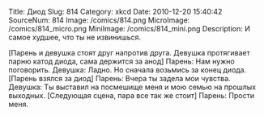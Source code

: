 Title: Диод 
Slug: 814 
Category: xkcd 
Date: 2010-12-20 15:40:42 
SourceNum: 814 
Image: /comics/814.png 
MicroImage: /comics/814_micro.png 
MiniImage: /comics/814_mini.png 
Description: И самое худшее, что ты не извинишься. 

[Парень и девушка стоят друг напротив друга. Девушка протягивает парню катод диода, сама держится за анод]
Парень: Нам нужно поговорить.
Девушка: Ладно. Но сначала возьмись за конец диода.
[Парень взялся за диод]
Парень: Вчера ты задела мои чувства.
Девушка: Ты выставил на посмешище меня и мою семью на прошлых выходных.
[Следующая сцена, пара все так же стоит]
Парень: Прости меня.